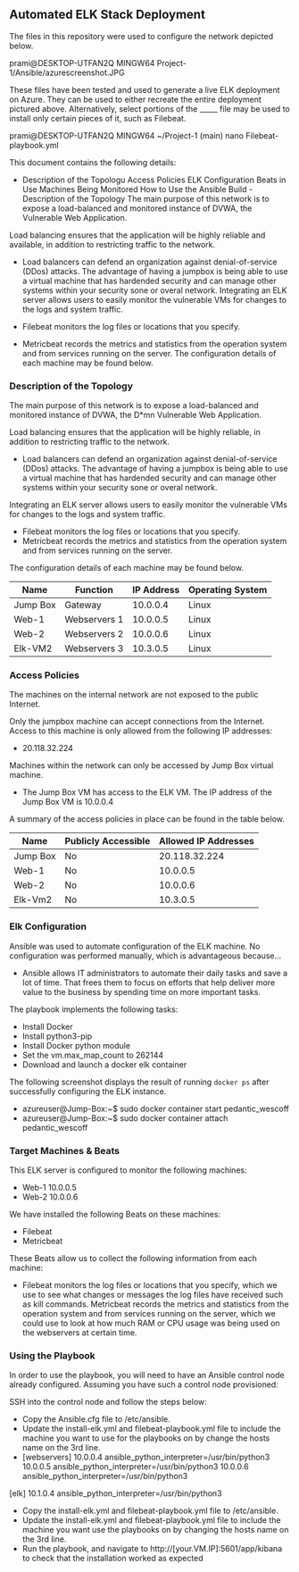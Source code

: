 ## Automated ELK Stack Deployment

The files in this repository were used to configure the network depicted below.

prami@DESKTOP-UTFAN2Q MINGW64 Project-1/Ansible/azurescreenshot.JPG

These files have been tested and used to generate a live ELK deployment on Azure. They can be used to either recreate the entire deployment pictured above. Alternatively, select portions of the _____ file may be used to install only certain pieces of it, such as Filebeat.

prami@DESKTOP-UTFAN2Q MINGW64 ~/Project-1 (main) nano Filebeat-playbook.yml

This document contains the following details:
- Description of the Topologu Access Policies ELK Configuration Beats in Use Machines Being Monitored How to Use the Ansible Build - Description of the Topology The main purpose of this network is to expose a load-balanced and monitored instance of DVWA, the  Vulnerable Web Application.

Load balancing ensures that the application will be highly reliable and available, in addition to restricting traffic to the network.

- Load balancers can defend an organization against denial-of-service (DDos) attacks. The advantage of having a jumpbox is being able to use a virtual machine that has hardended security and can manage other systems within your security sone or overal network. Integrating an ELK server allows users to easily monitor the vulnerable VMs for changes to the logs and system traffic.

- Filebeat monitors the log files or locations that you specify.
- Metricbeat records the metrics and statistics from the operation system and from services running on the server. The configuration details of each machine may be found below.

### Description of the Topology

The main purpose of this network is to expose a load-balanced and monitored instance of DVWA, the D*mn Vulnerable Web Application.

Load balancing ensures that the application will be highly reliable, in addition to restricting traffic to the network.
- Load balancers can defend an organization against denial-of-service (DDos) attacks. The advantage of having a jumpbox is being able to use a virtual machine that has hardended security and can manage other systems within your security sone or overal network.


Integrating an ELK server allows users to easily monitor the vulnerable VMs for changes to the logs and system traffic.
- Filebeat monitors the log files or locations that you specify.
- Metricbeat records the metrics and statistics from the operation system and from services running on the server.

The configuration details of each machine may be found below.

| Name     | Function | IP Address | Operating System |
|----------|----------|------------|------------------|
| Jump Box | Gateway  | 10.0.0.4   | Linux            |
| Web-1     |    Webservers 1      |     10.0.0.5       |         Linux         |
| Web-2    |   Webservers 2       |    10.0.0.6        |     Linux             |
| Elk-VM2    |  Webservers 3        |     10.3.0.5       |    Linux              |

### Access Policies

The machines on the internal network are not exposed to the public Internet. 

Only the jumpbox machine can accept connections from the Internet. Access to this machine is only allowed from the following IP addresses:
- 20.118.32.224

Machines within the network can only be accessed by Jump Box virtual machine.
- The Jump Box VM has access to the ELK VM. The IP address of the Jump Box VM is 10.0.0.4

A summary of the access policies in place can be found in the table below.

| Name     | Publicly Accessible | Allowed IP Addresses |
|----------|---------------------|----------------------|
| Jump Box | No              |   20.118.32.224  |
| Web-1         |    No                 |        10.0.0.5              |
|  Web-2        |  No                   |  10.0.0.6                    |
|  Elk-Vm2        |  No                   |  10.3.0.5                    |

### Elk Configuration

Ansible was used to automate configuration of the ELK machine. No configuration was performed manually, which is advantageous because...
- Ansible allows IT administrators to automate their daily tasks and save a lot of time. That frees them to focus on efforts that help deliver more value to the business by spending time on more important tasks.

The playbook implements the following tasks:
- Install Docker
- Install python3-pip
- Install Docker python module
- Set the vm.max_map_count to 262144
- Download and launch a docker elk container

The following screenshot displays the result of running `docker ps` after successfully configuring the ELK instance.

- azureuser@Jump-Box:~$ sudo docker container start pedantic_wescoff
- azureuser@Jump-Box:~$ sudo docker container attach pedantic_wescoff

### Target Machines & Beats
This ELK server is configured to monitor the following machines:
- Web-1		10.0.0.5
- Web-2		10.0.0.6

We have installed the following Beats on these machines:
- Filebeat
- Metricbeat

These Beats allow us to collect the following information from each machine:
- Filebeat monitors the log files or locations that you specify, which we use to see what changes or messages the log files have received such as kill commands. Metricbeat records the metrics and statistics from the operation system and from services running on the server, which we could use to look at how much RAM or CPU usage was being used on the webservers at certain time.

### Using the Playbook
In order to use the playbook, you will need to have an Ansible control node already configured. Assuming you have such a control node provisioned: 

SSH into the control node and follow the steps below:
- Copy the Ansible.cfg file to /etc/ansible.
- Update the install-elk.yml and filebeat-playbook.yml file to include the machine you want to use for the playbooks on by change the hosts name on the 3rd line.
- [webservers] 10.0.0.4 ansible_python_interpreter=/usr/bin/python3 10.0.0.5 ansible_python_interpreter=/usr/bin/python3 10.0.0.6 ansible_python_interpreter=/usr/bin/python3

[elk] 10.1.0.4 ansible_python_interpreter=/usr/bin/python3
- Copy the install-elk.yml and filebeat-playbook.yml file to /etc/ansible.
- Update the install-elk.yml and filebeat-playbook.yml file to include the machine you want use the playbooks on by changing the hosts name on the 3rd line.
- Run the playbook, and navigate to http://[your.VM.IP]:5601/app/kibana to check that the installation worked as expected
